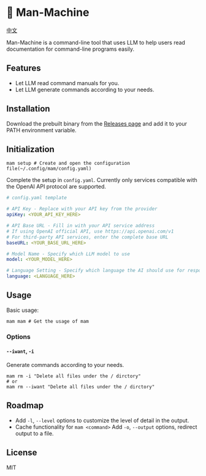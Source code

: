 # 🤖 Man-Machine

[中文](./docs/README_zh.md)

Man-Machine is a command-line tool that uses LLM to help users read documentation for command-line programs easily.

## Features

- Let LLM read command manuals for you.
- Let LLM generate commands according to your needs.

## Installation

Download the prebuilt binary from the [Releases page](https://github.com/k-azv/man-machine/releases) and add it to your PATH environment variable.

## Initialization

```shell
mam setup # Create and open the configuration file(~/.config/mam/config.yaml)
```

Complete the setup in `config.yaml`. Currently only services compatible with the OpenAI API protocol are supported.

```yaml
# config.yaml template

# API Key - Replace with your API key from the provider
apiKey: <YOUR_API_KEY_HERE>

# API Base URL - Fill in with your API service address
# If using OpenAI official API, use https://api.openai.com/v1
# For third-party API services, enter the complete base URL
baseURL: <YOUR_BASE_URL_HERE>

# Model Name - Specify which LLM model to use
model: <YOUR_MODEL_HERE>

# Language Setting - Specify which language the AI should use for responses
language: <LANGUAGE_HERE>
```

## Usage

Basic usage:

```shell
mam mam # Get the usage of mam
```

### Options

#### `--iwant`, `-i`

Generate commands according to your needs.

```shell
mam rm -i "Delete all files under the / dirctory"
# or
mam rm --iwant "Delete all files under the / dirctory"
```

## Roadmap

- Add `-l`, `--level` options to customize the level of detail in the output.
- Cache functionality for `mam <command>`
  Add `-o`, `--output` options, redirect output to a file.

## License

MIT